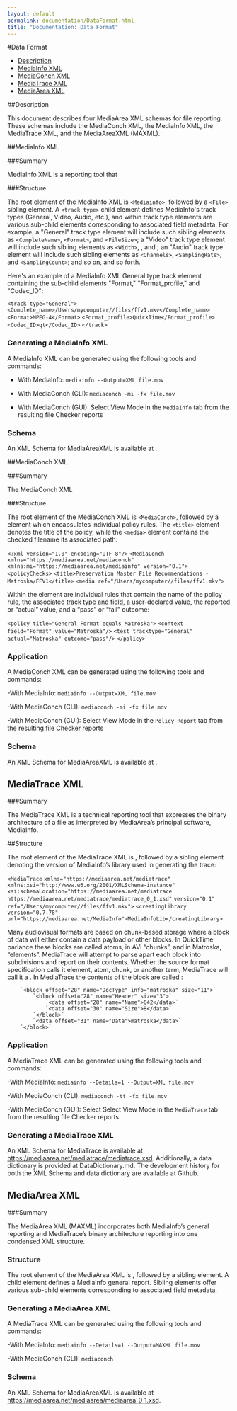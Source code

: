 ```yaml
---
layout: default
permalink: documentation/DataFormat.html
title: "Documentation: Data Format"
---
```


#Data Format

- [Description](#description)
- [MediaInfo XML](#mediainfo-xml)
- [MediaConch XML](#mediaconch-xml)
- [MediaTrace XML](#mediatrace-xml)
- [MediaArea XML](#mediaarea-xml)

##Description

This document describes four MediaArea XML schemas for file reporting. These schemas include the MediaConch XML, the MediaInfo XML, the MediaTrace XML, and the MediaAreaXML (MAXML). 

##MediaInfo XML

###Summary

MediaInfo XML is a reporting tool that 

###Structure

The root element of the MediaInfo XML is `<Mediainfo>`, followed by a `<File>` sibling element. A `<track type>` child element defines MediaInfo's track types (General, Video, Audio, etc.), and within track type elements are various sub-child elements corresponding to associated field metadata. For example, a "General" track type element will include such sibling elements as `<CompleteName>`, `<Format>`, and `<FileSize>`; a "Video" track type element will include such sibling elements as `<Width>`, <Height>, and <PixelAspectRatio>; an "Audio" track type element will include such sibling elements as `<Channels>`, `<SamplingRate>`, and `<SamplingCount>`; and so on, and so forth. 

Here's an example of a MediaInfo XML General type track element containing the sub-child elements "Format," "Format_profile," and "Codec_ID": 

`<track type="General">`
`<Complete_name>/Users/mycomputer//files/ffv1.mkv</Complete_name>`
`<Format>MPEG-4</Format>`
`<Format_profile>QuickTime</Format_profile>`
`<Codec_ID>qt</Codec_ID>`
`</track>`

### Generating a MediaInfo XML

A MediaInfo XML can be generated using the following tools and commands:

- With MediaInfo: `mediainfo --Output=XML file.mov`

- With MediaConch (CLI): `mediaconch -mi -fx file.mov`

- With MediaConch (GUI): Select View Mode in the `MediaInfo` tab from the resulting file Checker reports

### Schema

An XML Schema for MediaAreaXML is available at . 

##MediaConch XML

###Summary

The MediaConch XML 

###Structure

The root element of the MediaConch XML is `<MediaConch>`, followed by a <policyChecks> element which encapsulates individual policy rules. The `<title>` element denotes the title of the policy, while the `<media>` element contains the checked filename its associated path:

`<?xml version="1.0" encoding="UTF-8"?>`
`<MediaConch xmlns="https://mediaarea.net/mediaconch" xmlns:mi="https://mediaarea.net/mediainfo" version="0.1">`
`<policyChecks>`
`<title>Preservation Master File Recommendations - Matroska/FFV1</title>`
`<media ref="/Users/mycomputer//files/ffv1.mkv">`

Within the <policyChecks> element are individual <policy> rules that contain the name of the policy rule, the associated track type and field, a user-declared value, the reported or “actual” value, and a “pass” or “fail” outcome:

`<policy title="General Format equals Matroska">`
`<context field="Format" value="Matroska"/>`
`<test tracktype="General" actual="Matroska" outcome="pass"/>`
`</policy>`

### Application

A MediaConch XML can be generated using the following tools and commands:

-With MediaInfo: `mediainfo --Output=XML file.mov`

-With MediaConch (CLI): `mediaconch -mi -fx file.mov`

-With MediaConch (GUI): Select View Mode in the `Policy Report` tab from the resulting file Checker reports

### Schema

An XML Schema for MediaAreaXML is available at . 

## MediaTrace XML

###Summary

The MediaTrace XML is a technical reporting tool that expresses the binary architecture of a file as interpreted by MediaArea’s principal software, MediaInfo. 

##Structure

The root element of the MediaTrace XML is <MediaTrace>, followed by a <creatingLibrary> sibling element denoting the version of MediaInfo’s library used in generating the trace:

`<MediaTrace`
    `xmlns="https://mediaarea.net/mediatrace"`
    `xmlns:xsi="http://www.w3.org/2001/XMLSchema-instance"`
    `xsi:schemaLocation="https://mediaarea.net/mediatrace https://mediaarea.net/mediatrace/mediatrace_0_1.xsd"`
    `version="0.1"`
    `ref="/Users/mycomputer//files/ffv1.mkv">`
`<creatingLibrary version="0.7.78" url="https://mediaarea.net/MediaInfo">MediaInfoLib</creatingLibrary>`

Many audiovisual formats are based on chunk-based storage where a block of data will either contain a data payload or other blocks. In QuickTime parlance these blocks are called atoms, in AVI “chunks”, and in Matroska, “elements”. MediaTrace will attempt to parse apart each block into subdivisions and report on their contents. Whether the source format specification calls it element, atom, chunk, or another term, MediaTrace will call it a <block>. In MediaTrace the contents of the block are called <data>:

        `<block offset="28" name="DocType" info="matroska" size="11">`
            `<block offset="28" name="Header" size="3">`
                `<data offset="28" name="Name">642</data>`
                `<data offset="30" name="Size">8</data>`
            `</block>`
            `<data offset="31" name="Data">matroska</data>`
        `</block>`

### Application

A MediaTrace XML can be generated using the following tools and commands:

-With MediaInfo: `mediainfo --Details=1 --Output=XML file.mov`

-With MediaConch (CLI): `mediaconch -tt -fx file.mov`

-With MediaConch (GUI): Select Select View Mode in the `MediaTrace` tab from the resulting file Checker reports

### Generating a MediaTrace XML

An XML Schema for MediaTrace is available at https://mediaarea.net/mediatrace/mediatrace.xsd. Additionally, a data dictionary is provided at DataDictionary.md. The development history for both the XML Schema and data dictionary are available at Github.

## MediaArea XML 

###Summary

The MediaArea XML (MAXML) incorporates both MediaInfo’s general reporting and MediaTrace’s binary architecture reporting into one condensed XML structure. 

### Structure

The root element of the MediaArea XML is <MediaArea>, followed by a <media> sibling element. A <MediaInfo> child element defines a MediaInfo general report. Sibling <track type> elements offer various sub-child elements corresponding to associated field metadata. 

### Generating a MediaArea XML

A MediaTrace XML can be generated using the following tools and commands:

-With MediaInfo: `mediainfo --Details=1 --Output=MAXML file.mov`

-With MediaConch (CLI): `mediaconch`

### Schema

An XML Schema for MediaAreaXML is available at https://mediaarea.net/mediaarea/mediaarea_0_1.xsd.

